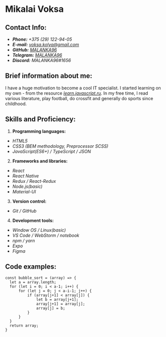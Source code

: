 # Mikalai Voksa

## Contact Info:

- **_Phone:_** _+375 (29) 122-94-05_
- **_E-mail:_** *voksa.kolya@gmail.com*
- **_GitHub:_** _[MALANKA96](https://github.com/MALANKA96)_
- **_Telegram:_** _[MALANKA96](https://t.me/MALANKA96)_
- **_Discord:_** _MALANKA96#1656_

## Brief information about me:

I have a huge motivation to become a cool IT specialist. I started learning on my own - from the resource _[learn.javascript.ru](https://learn.javascript.ru/)_. In my free time, I read various literature, play football, do crossfit and generally do sports since childhood.

## Skills and Proficiency:

1. **Programming languages:**

- _HTML5_
- _CSS3 (BEM methodology, Preprocessor SCSS)_
- _JavaScript(ES6+) / TypeScript / JSON_

2. **Frameworks and libraries:**

- _React_
- _React Native_
- _Redux / React-Redux_
- _Node.js(basic)_
- _Material-UI_

3. **Version control:**

- _Git / GitHub_

4. **Development tools:**

- _Window OS / Linux(basic)_
- _VS Code / WebStorm / notebook_
- _npm / yarn_
- _Expo_
- _Figma_

## Code examples:

```
const bubble_sort = (array) => {
  let a = array.length;
  for (let i = 0; i < a-1; i++) {
      for (let j = 0; j < a-i-1; j++) {
          if (array[j+1] < array[j]) {
              let b = array[j+1];
              array[j+1] = array[j];
              array[j] = b;
          }
      }
  }
  return array;
}
```
